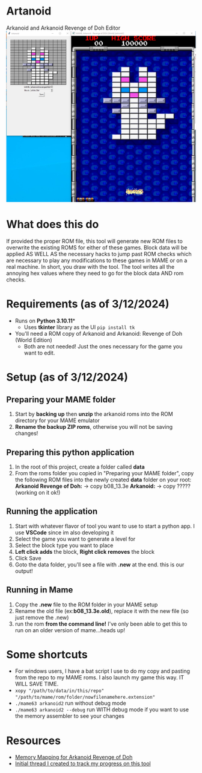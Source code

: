 # Artanoid
Arkanoid and Arkanoid Revenge of Doh Editor
![Screenshot from editing level 1](./imgs/readme/artanoid.png)

# What does this do
If provided the proper ROM file, this tool will generate new ROM files to overwrite the existing ROMS for either of these games.
Block data will be applied AS WELL AS the necessary hacks to jump past ROM checks which are necessary to play any modifications to these games in MAME or on a real machine.
In short, you draw with the tool. The tool writes all the annoying hex values where they need to go for the block data AND rom checks.

# Requirements (as of 3/12/2024)
* Runs on **Python 3.10.11***
  * Uses **tkinter** library as the UI ```pip install tk```
* You'll need a ROM copy of Arkanoid and Arkanoid: Revenge of Doh (World Edition)
  * Both are not needed! Just the ones necessary for the game you want to edit.

# Setup (as of 3/12/2024)
## Preparing your MAME folder
1) Start by **backing up** then **unzip** the arkanoid roms into the ROM directory for your MAME emulator
2) **Rename the backup ZIP roms**, otherwise you will not be saving changes!

## Preparing this python application
1) In the root of this project, create a folder called **data**
2) From the roms folder you copied in "Preparing your MAME folder", copy the following ROM files into the newly created **data** folder on your root:
**Arkanoid Revenge of Doh:** -> copy b08_13.3e 
**Arkanoid:** -> copy ????? (working on it ok!)

## Running the application
1) Start with whatever flavor of tool you want to use to start a python app. I use **VSCode** since im also developing it
2) Select the game you want to generate a level for
3) Select the block type you want to place
4) **Left click adds** the block, **Right click removes** the block
5) Click Save
6) Goto the data folder, you'll see a file with **.new** at the end. this is our output!

## Running in Mame
1) Copy the **.new** file to the ROM folder in your MAME setup
2) Rename the old file (ex:**b08_13.3e.old**), replace it with the new file (so just remove the .new)
3) run the rom **from the command line!**
   I've only been able to get this to run on an older version of mame...heads up!

# Some shortcuts
* For windows users, I have a bat script I use to do my copy and pasting from the repo to my MAME roms. I also launch my game this way. IT WILL SAVE TIME.
 * ```xopy "/path/to/data/in/this/repo" "/path/to/mame/rom/folder/nowfilenamehere.extension"```
 * ```./mame63 arkanoid2``` run without debug mode
 * ```./mame63 arkanoid2 --debug``` run WITH debug mode if you want to use the memory assembler to see your changes

# Resources
* [Memory Mapping for Arkanoid Revenge of Doh](http://www.arcaderestoration.com/memorymap/365/Arkanoid+-+Revenge+of+DOH.aspx)
* [Initial thread I created to track my progress on this tool](https://www.romhacking.net/forum/index.php?topic=38737.0)
